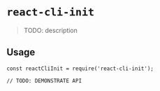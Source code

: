 # `react-cli-init`

> TODO: description

## Usage

```
const reactCliInit = require('react-cli-init');

// TODO: DEMONSTRATE API
```
